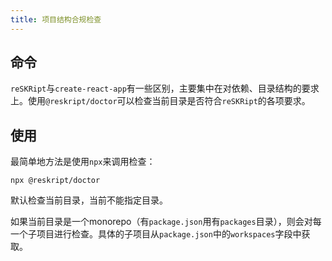 ```yaml
---
title: 项目结构合规检查
---
```


## 命令

`reSKRipt`与`create-react-app`有一些区别，主要集中在对依赖、目录结构的要求上。使用`@reskript/doctor`可以检查当前目录是否符合`reSKRipt`的各项要求。

## 使用

最简单地方法是使用`npx`来调用检查：

```shell
npx @reskript/doctor
```

默认检查当前目录，当前不能指定目录。

如果当前目录是一个monorepo（有`package.json`用有`packages`目录），则会对每一个子项目进行检查。具体的子项目从`package.json`中的`workspaces`字段中获取。

